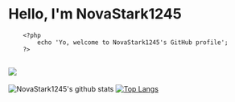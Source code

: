 # Hello, I'm NovaStark1245
```
    <?php
        echo 'Yo, welcome to NovaStark1245's GitHub profile';
    ?>
```
![](https://komarev.com/ghpvc/?username=NovaStark1234&color=green)
---
![NovaStark1245's github stats](https://github-readme-stats.vercel.app/api/?username=NovaStark1234&show_icons=true&hide_border=true&theme=algolia&count_private=true)
[![Top Langs](https://github-readme-stats.vercel.app/api/top-langs/?username=NovaStark1234&show_icons=true&hide_border=true&theme=algolia&count_private=true)](https://github.com/NovaStark1234)
<!--
